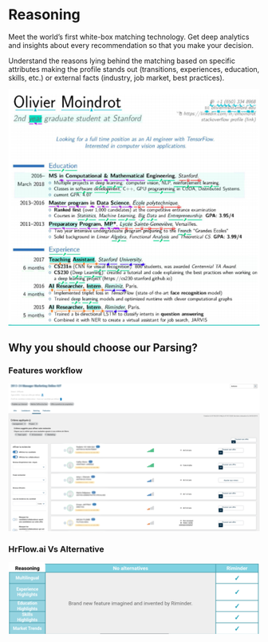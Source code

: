 # Reasoning

Meet the world’s first white-box matching technology. Get deep analytics and insights about every recommendation so that you make your decision. 

Understand the reasons lying behind the matching based on specific attributes making the profile stands out \(transitions, experiences, education, skills, etc.\) or external facts \(industry, job market, best practices\).

![](../.gitbook/assets/screenshot-2020-04-13-at-13.04.42.png)

## Why you should choose our Parsing?

### Features workflow

![](../.gitbook/assets/image%20%285%29.png)

### **HrFlow.ai Vs Alternative**

![](../.gitbook/assets/screenshot-from-2020-04-10-02-23-38.png)

